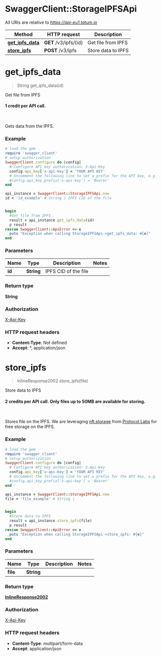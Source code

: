 # SwaggerClient::StorageIPFSApi

All URIs are relative to *https://api-eu1.tatum.io*

Method | HTTP request | Description
------------- | ------------- | -------------
[**get_ipfs_data**](StorageIPFSApi.md#get_ipfs_data) | **GET** /v3/ipfs/{id} | Get file from IPFS
[**store_ipfs**](StorageIPFSApi.md#store_ipfs) | **POST** /v3/ipfs | Store data to IPFS

# **get_ipfs_data**
> String get_ipfs_data(id)

Get file from IPFS

<h4>1 credit per API call.</h4><br/><p>Gets data from the IPFS.</p>

### Example
```ruby
# load the gem
require 'swagger_client'
# setup authorization
SwaggerClient.configure do |config|
  # Configure API key authorization: X-Api-Key
  config.api_key['x-api-key'] = 'YOUR API KEY'
  # Uncomment the following line to set a prefix for the API key, e.g. 'Bearer' (defaults to nil)
  #config.api_key_prefix['x-api-key'] = 'Bearer'
end

api_instance = SwaggerClient::StorageIPFSApi.new
id = 'id_example' # String | IPFS CID of the file


begin
  #Get file from IPFS
  result = api_instance.get_ipfs_data(id)
  p result
rescue SwaggerClient::ApiError => e
  puts "Exception when calling StorageIPFSApi->get_ipfs_data: #{e}"
end
```

### Parameters

Name | Type | Description  | Notes
------------- | ------------- | ------------- | -------------
 **id** | **String**| IPFS CID of the file | 

### Return type

**String**

### Authorization

[X-Api-Key](../README.md#X-Api-Key)

### HTTP request headers

 - **Content-Type**: Not defined
 - **Accept**: *, application/json



# **store_ipfs**
> InlineResponse2002 store_ipfs(file)

Store data to IPFS

<h4>2 credits per API call. Only files up to 50MB are available for storing.</h4><br/> <p>Stores file on the IPFS. We are leveraging <a href=\"https://nft.storage/\" target=\"_blank\">nft.storage</a> from <a href=\"https://protocol.ai/\" target=\"_blank\">Protocol Labs</a> for free storage on the IPFS.</p> 

### Example
```ruby
# load the gem
require 'swagger_client'
# setup authorization
SwaggerClient.configure do |config|
  # Configure API key authorization: X-Api-Key
  config.api_key['x-api-key'] = 'YOUR API KEY'
  # Uncomment the following line to set a prefix for the API key, e.g. 'Bearer' (defaults to nil)
  #config.api_key_prefix['x-api-key'] = 'Bearer'
end

api_instance = SwaggerClient::StorageIPFSApi.new
file = 'file_example' # String | 


begin
  #Store data to IPFS
  result = api_instance.store_ipfs(file)
  p result
rescue SwaggerClient::ApiError => e
  puts "Exception when calling StorageIPFSApi->store_ipfs: #{e}"
end
```

### Parameters

Name | Type | Description  | Notes
------------- | ------------- | ------------- | -------------
 **file** | **String**|  | 

### Return type

[**InlineResponse2002**](InlineResponse2002.md)

### Authorization

[X-Api-Key](../README.md#X-Api-Key)

### HTTP request headers

 - **Content-Type**: multipart/form-data
 - **Accept**: application/json



